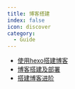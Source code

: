 ```yaml
---
title: 博客搭建 
index: false
icon: discover
category:
  - Guide
---
```



- [使用hexo搭建博客](使用hexo搭建博客.md)
- [博客搭建及部署](博客搭建及部署.md)
- [搭建博客进阶](搭建博客进阶.md)
